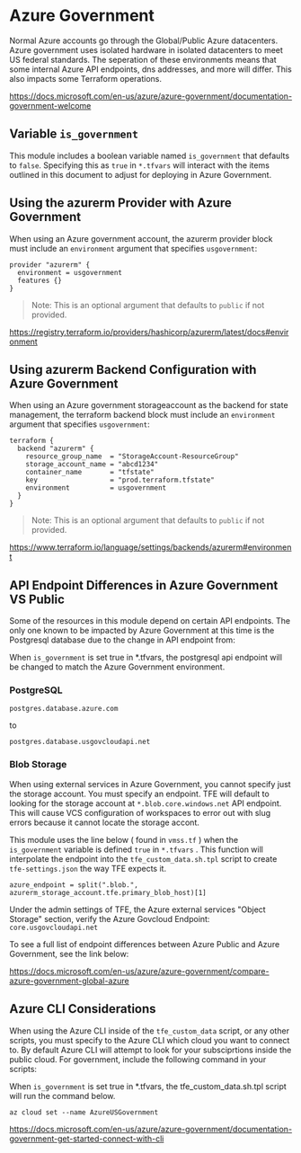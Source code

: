 # Azure Government 

Normal Azure accounts go through the Global/Public Azure datacenters. Azure government uses isolated hardware in isolated datacenters to meet US federal standards. The seperation of these environments means that some internal Azure API endpoints, dns addresses, and more will differ. This also impacts some Terraform operations. 

https://docs.microsoft.com/en-us/azure/azure-government/documentation-government-welcome

## Variable `is_government`

This module includes a boolean variable named `is_government` that defaults to `false`. Specifying this as `true` in `*.tfvars` will interact with the items outlined in this document to adjust for deploying in Azure Government. 

## Using the azurerm Provider with Azure Government

When using an Azure government account, the azurerm provider block must include an `environment` argument that specifies `usgovernment`:

```
provider "azurerm" {
  environment = usgovernment
  features {}
}
```
>Note: This is an optional argument that defaults to `public` if not provided.

https://registry.terraform.io/providers/hashicorp/azurerm/latest/docs#environment


## Using azurerm Backend Configuration with Azure Government

When using an Azure government storageaccount as the backend for state management, the terraform backend block must include an `environment` argument that specifies `usgovernment`:

```
terraform {
  backend "azurerm" {
    resource_group_name  = "StorageAccount-ResourceGroup"
    storage_account_name = "abcd1234"
    container_name       = "tfstate"
    key                  = "prod.terraform.tfstate"
    environment          = usgovernment
  }
}
```
>Note: This is an optional argument that defaults to `public` if not provided.

https://www.terraform.io/language/settings/backends/azurerm#environment

## API Endpoint Differences in Azure Government VS Public

Some of the resources in this module depend on certain API endpoints. The only one known to be impacted by Azure Government at this time is the Postgresql database due to the change in API endpoint from:

When `is_government` is set true in *.tfvars, the postgresql api endpoint will be changed to match the Azure Government environment. 

### PostgreSQL
`postgres.database.azure.com`

to

`postgres.database.usgovcloudapi.net`

### Blob Storage

When using external services in Azure Government, you cannot specify just the storage account. You must specify an endpoint. TFE will default to looking for the storage account at `*.blob.core.windows.net` API endpoint. This will cause VCS configuration of workspaces to error out with slug errors because it cannot locate the storage accont. 

This module uses the line below ( found in `vmss.tf` ) when the `is_government` variable is defined `true` in `*.tfvars` . This function will interpolate the endpoint into the `tfe_custom_data.sh.tpl` script to create `tfe-settings.json` the way TFE expects it. 
```
azure_endpoint = split(".blob.", azurerm_storage_account.tfe.primary_blob_host)[1]
```

Under the admin settings of TFE, the Azure external services "Object Storage" section, verify the Azure Govcloud Endpoint: `core.usgovcloudapi.net`

To see a full list of endpoint differences between Azure Public and Azure Government, see the link below:

https://docs.microsoft.com/en-us/azure/azure-government/compare-azure-government-global-azure

## Azure CLI Considerations

When using the Azure CLI inside of the `tfe_custom_data` script, or any other scripts, you must specify to the Azure CLI which cloud you want to connect to. By default Azure CLI will attempt to look for your subsciprtions inside the public cloud. For government, include the following command in your scripts:

When `is_government` is set true in *.tfvars, the tfe_custom_data.sh.tpl script will run the command below. 
```
az cloud set --name AzureUSGovernment
```

https://docs.microsoft.com/en-us/azure/azure-government/documentation-government-get-started-connect-with-cli



